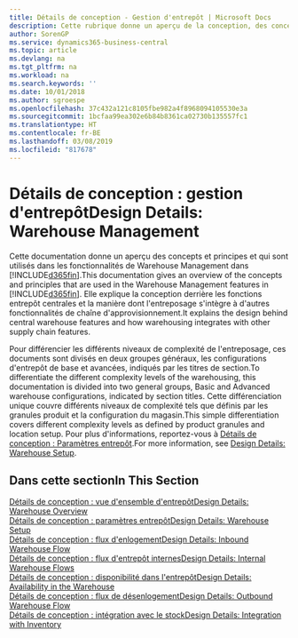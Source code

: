```yaml
---
title: Détails de conception - Gestion d'entrepôt | Microsoft Docs
description: Cette rubrique donne un aperçu de la conception, des concepts et des principes associés aux fonctionnalités de gestion d'entrepôt dans Business Central.
author: SorenGP
ms.service: dynamics365-business-central
ms.topic: article
ms.devlang: na
ms.tgt_pltfrm: na
ms.workload: na
ms.search.keywords: ''
ms.date: 10/01/2018
ms.author: sgroespe
ms.openlocfilehash: 37c432a121c8105fbe982a4f8968094105530e3a
ms.sourcegitcommit: 1bcfaa99ea302e6b84b8361ca02730b135557fc1
ms.translationtype: HT
ms.contentlocale: fr-BE
ms.lasthandoff: 03/08/2019
ms.locfileid: "817678"
---
```

# <a name="design-details-warehouse-management"></a><span data-ttu-id="e5daf-103">Détails de conception : gestion d'entrepôt</span><span class="sxs-lookup"><span data-stu-id="e5daf-103">Design Details: Warehouse Management</span></span>
<span data-ttu-id="e5daf-104">Cette documentation donne un aperçu des concepts et principes et qui sont utilisés dans les fonctionnalités de Warehouse Management dans [!INCLUDE[d365fin](includes/d365fin_md.md)].</span><span class="sxs-lookup"><span data-stu-id="e5daf-104">This documentation gives an overview of the concepts and principles that are used in the Warehouse Management features in [!INCLUDE[d365fin](includes/d365fin_md.md)].</span></span> <span data-ttu-id="e5daf-105">Elle explique la conception derrière les fonctions entrepôt centrales et la manière dont l'entreposage s'intègre à d'autres fonctionnalités de chaîne d'approvisionnement.</span><span class="sxs-lookup"><span data-stu-id="e5daf-105">It explains the design behind central warehouse features and how warehousing integrates with other supply chain features.</span></span>  

<span data-ttu-id="e5daf-106">Pour différencier les différents niveaux de complexité de l'entreposage, ces documents sont divisés en deux groupes généraux, les configurations d'entrepôt de base et avancées, indiqués par les titres de section.</span><span class="sxs-lookup"><span data-stu-id="e5daf-106">To differentiate the different complexity levels of the warehousing, this documentation is divided into two general groups, Basic and Advanced warehouse configurations, indicated by section titles.</span></span> <span data-ttu-id="e5daf-107">Cette différenciation unique couvre différents niveaux de complexité tels que définis par les granules produit et la configuration du magasin.</span><span class="sxs-lookup"><span data-stu-id="e5daf-107">This simple differentiation covers different complexity levels as defined by product granules and location setup.</span></span> <span data-ttu-id="e5daf-108">Pour plus d'informations, reportez\-vous à [Détails de conception : Paramètres entrepôt](design-details-warehouse-setup.md).</span><span class="sxs-lookup"><span data-stu-id="e5daf-108">For more information, see [Design Details: Warehouse Setup](design-details-warehouse-setup.md).</span></span>  

## <a name="in-this-section"></a><span data-ttu-id="e5daf-109">Dans cette section</span><span class="sxs-lookup"><span data-stu-id="e5daf-109">In This Section</span></span>  
[<span data-ttu-id="e5daf-110">Détails de conception : vue d'ensemble d'entrepôt</span><span class="sxs-lookup"><span data-stu-id="e5daf-110">Design Details: Warehouse Overview</span></span>](design-details-warehouse-overview.md)  
[<span data-ttu-id="e5daf-111">Détails de conception : paramètres entrepôt</span><span class="sxs-lookup"><span data-stu-id="e5daf-111">Design Details: Warehouse Setup</span></span>](design-details-warehouse-setup.md)  
[<span data-ttu-id="e5daf-112">Détails de conception : flux d'enlogement</span><span class="sxs-lookup"><span data-stu-id="e5daf-112">Design Details: Inbound Warehouse Flow</span></span>](design-details-inbound-warehouse-flow.md)  
[<span data-ttu-id="e5daf-113">Détails de conception : flux d'entrepôt internes</span><span class="sxs-lookup"><span data-stu-id="e5daf-113">Design Details: Internal Warehouse Flows</span></span>](design-details-internal-warehouse-flows.md)  
[<span data-ttu-id="e5daf-114">Détails de conception : disponibilité dans l'entrepôt</span><span class="sxs-lookup"><span data-stu-id="e5daf-114">Design Details: Availability in the Warehouse</span></span>](design-details-availability-in-the-warehouse.md)  
[<span data-ttu-id="e5daf-115">Détails de conception : flux de désenlogement</span><span class="sxs-lookup"><span data-stu-id="e5daf-115">Design Details: Outbound Warehouse Flow</span></span>](design-details-outbound-warehouse-flow.md)  
[<span data-ttu-id="e5daf-116">Détails de conception : intégration avec le stock</span><span class="sxs-lookup"><span data-stu-id="e5daf-116">Design Details: Integration with Inventory</span></span>](design-details-integration-with-inventory.md)
